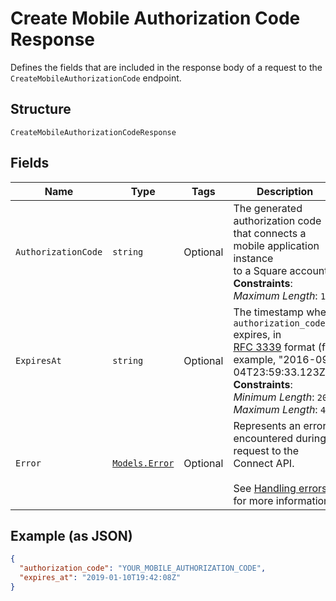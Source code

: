 
# Create Mobile Authorization Code Response

Defines the fields that are included in the response body of
a request to the `CreateMobileAuthorizationCode` endpoint.

## Structure

`CreateMobileAuthorizationCodeResponse`

## Fields

| Name | Type | Tags | Description |
|  --- | --- | --- | --- |
| `AuthorizationCode` | `string` | Optional | The generated authorization code that connects a mobile application instance<br>to a Square account.<br>**Constraints**: *Maximum Length*: `191` |
| `ExpiresAt` | `string` | Optional | The timestamp when `authorization_code` expires, in<br>[RFC 3339](../../https://tools.ietf.org/html/rfc3339) format (for example, "2016-09-04T23:59:33.123Z").<br>**Constraints**: *Minimum Length*: `20`, *Maximum Length*: `48` |
| `Error` | [`Models.Error`](../../doc/models/error.md) | Optional | Represents an error encountered during a request to the Connect API.<br><br>See [Handling errors](../../https://developer.squareup.com/docs/build-basics/handling-errors) for more information. |

## Example (as JSON)

```json
{
  "authorization_code": "YOUR_MOBILE_AUTHORIZATION_CODE",
  "expires_at": "2019-01-10T19:42:08Z"
}
```

